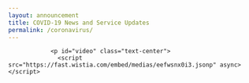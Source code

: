 ```yaml
---
layout: announcement
title: COVID-19 News and Service Updates
permalink: /coronavirus/
---
```


                <p id="video" class="text-center">
                  <script src="https://fast.wistia.com/embed/medias/eefwsnx0i3.jsonp" async></script>
<script src="https://fast.wistia.com/assets/external/E-v1.js" async></script>
<div class="wistia_responsive_padding" style="padding:56.25% 0 0 0;position:relative;"><div class="wistia_responsive_wrapper" style="height:100%;left:0;position:absolute;top:0;width:100%;"><div class="wistia_embed wistia_async_eefwsnx0i3 videoFoam=true" style="height:100%;position:relative;width:100%"><div class="wistia_swatch" style="height:100%;left:0;opacity:0;overflow:hidden;position:absolute;top:0;transition:opacity 200ms;width:100%;"><img src="https://fast.wistia.com/embed/medias/eefwsnx0i3/swatch" style="filter:blur(5px);height:100%;object-fit:contain;width:100%;" alt="" aria-hidden="true" onload="this.parentNode.style.opacity=1;" /></div></div></div></div>
                </p>
<div style="display: none;">
<p style="text-align: left;">Following the Centers for Disease Control and Prevention’s guidelines, Thursday Church is moving gatherings <a href="https://live.thursdaychurch.org/" target="_blank">online</a> for the foreseeable future.
    <br>
</p>
<p>On Monday, March 16, the White House and CDC released <a href="https://www.whitehouse.gov/wp-content/uploads/2020/03/03.16.20_coronavirus-guidance_8.5x11_315PM.pdf" target="_blank">guidelines</a> limiting gatherings to no more than 10 people for at least the next two weeks.&nbsp;
    <br>
</p>
<p>As we follow guidelines from government and healthcare officials, we are creating resources to equip you to gather as a family at home. We are also working with community leaders to understand how we can help fight COVID-19 in Indiana.&nbsp;
    <br>
</p>
<p>As more information comes available, we will share it here. If you are part of a physical campus and are interested in serving on our online community, please call the Vincennes campus to see how you can get involved.&nbsp;
    <br>
</p>
<p>During this time period, the CDC has lots of <a href="https://www.cdc.gov/coronavirus/2019-ncov/about/prevention-treatment.html" target="_blank">information</a> to help you be proactive and stay healthy. </p>
<blockquote>
For God is not a God of disorder but of peace, as in all the meetings of God’s holy people. 
(<a href="https://www.biblegateway.com/passage/?search=1%20Corinthians%2014:33&version=NLT" target="_blank" class="scripture" title="Bible Gateway">1 Corinthians 14:33</a>).&nbsp;
</blockquote>

<p>God calls us to love each other and our communities (<a href="https://www.biblegateway.com/passage/?search=John+13%3A34&version=NLT" target="_blank" class="scripture" title="Bible Gateway">John 13:34</a>, <a href="https://www.biblegateway.com/passage/?search=Isaiah+58%3A6-14&version=NLT" target="_blank" class="scripture" title="Bible Gateway">Isaiah 58:6-14</a>). 
So, let’s continue to be wise in caring for our families, trust that God is in control, pray for healing, and carry peace into our communities.
    <br>
</p>
<p>
<a href="//live.thursdaychurch.org" class="btn btn-primary" target="_blank">Watch Live</a>
<a href="/watch/" class="btn btn-primary">Recent sermons</a>
<a href="{{ 'Global' | Attribute:'Giving' }}" class="btn btn-primary" target="_blank">Online giving</a>
    <br>
</p>
</div>
